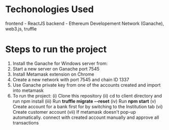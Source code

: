 


# Techonologies Used
frontend - ReactJS
backend - Ethereum Developement Network (Ganache), web3.js, truffle

# Steps to run the project
  1) Install the Ganache for Windows server from: 
  2) Start a new server on Ganache port 7545
  3) Install Metamask extension on Chrome
  4) Create a new network with port 7545 and chain ID 1337
  5) Use Ganache private key from one of the accounts created and import into metamask
  6) To run the project:
    (i) Clone this repository
    (ii) cd to client directory and run npm install
    (iii) Run **truffle migrate --reset**
    (iv) Run **npm start**
    (v) Create account for a bank first for by switching to the Institution tab
    (vi) Create customer account
    (vii) If metamask doesn't pop-up automatically. connect with created account manually and approve all transactions
